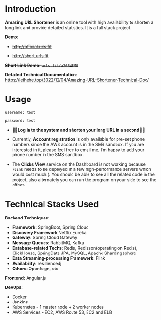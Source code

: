 # Introduction

**Amazing URL Shortener** is an online tool with high availability to shorten a long link and provide detailed statistics. It is a full stack project.

~~**Demo**:~~ 

- ~~http://official.urls.fit~~

- ~~http://short.urls.fit~~

~~**Short Link Demo**: `urls.fit/a26B4EM0`~~

**Detailed Technical Documentation**: https://leihehe.top/2022/12/04/Amazing-URL-Shortener-Technical-Doc/

# Usage

`username: test`

`password: test`

- 🌟🌟**Log in to the system and shorten your long URL in a second**🌟🌟
- Currently, **Account registration** is only available for pre-set phone numbers since the AWS account is in the SMS sandbox. If you are interested in it, please feel free to email me, I'm happy to add your phone number in the SMS sandbox. 

- The **Clicks View** service on the Dashboard is not working because `Flink` needs to be deployed in a few high-performance servers which would cost much:(. You should be able to see all the related code in the project, also alternately you can run the program on your side to see the effect.

# Technical Stacks Used

**Backend Techniques:** 

- **Framework**: SpringBoot, Spring Cloud
- **Discovery Framework** Netflix Eureka
- **Gateway**: Spring Cloud Gateway
- **Message Queues**: RabbitMQ, Kafka
- **Database-related Techs**: Redis, Redisson(operating on Redis), ClickHouse, SpringData JPA, MySQL,  Apache Shardingsphere
- **Data Streaming-processing Framework**: Flink
- **Availability**: resillience4j
- **Others**: Openfeign, etc.

**Frontend:** Angular.js

**DevOps**:

- Docker
- Jenkins
- Kubernetes - 1 master node + 2 worker nodes
- AWS Services - EC2, AWS Route 53, EC2 and ELB

